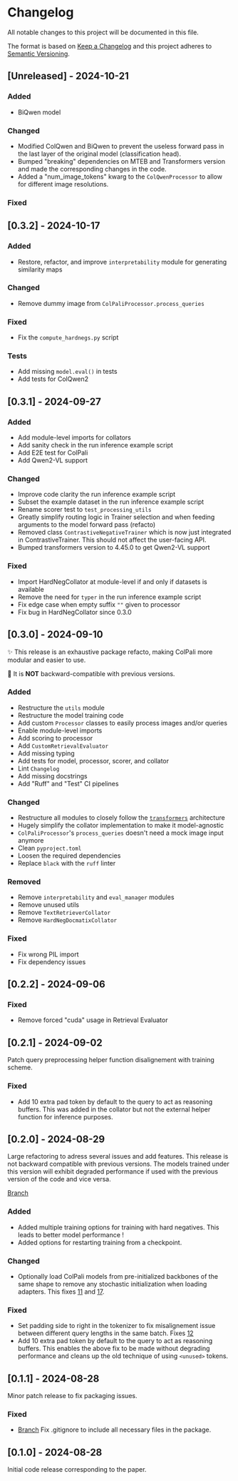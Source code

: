 # Changelog

All notable changes to this project will be documented in this file.

The format is based on [Keep a Changelog](http://keepachangelog.com/)
and this project adheres to [Semantic Versioning](http://semver.org/).


## [Unreleased] - 2024-10-21

### Added

- BiQwen model

### Changed

- Modified ColQwen and BiQwen to prevent the useless forward pass in the last layer of the original model (classification head).
- Bumped "breaking" dependencies on MTEB and Transformers version and made the corresponding changes in the code.
- Added a "num_image_tokens" kwarg to the `ColQwenProcessor` to allow for different image resolutions.


### Fixed



## [0.3.2] - 2024-10-17

### Added

- Restore, refactor, and improve `interpretability` module for generating similarity maps

### Changed

- Remove dummy image from `ColPaliProcessor.process_queries`

### Fixed

- Fix the `compute_hardnegs.py` script

### Tests

- Add missing `model.eval()` in tests
- Add tests for ColQwen2

## [0.3.1] - 2024-09-27

### Added

- Add module-level imports for collators
- Add sanity check in the run inference example script
- Add E2E test for ColPali
- Add Qwen2-VL support

### Changed

- Improve code clarity the run inference example script
- Subset the example dataset in the run inference example script
- Rename scorer test to `test_processing_utils`
- Greatly simplify routing logic in Trainer selection and when feeding arguments to the model forward pass (refacto)
- Removed class `ContrastiveNegativeTrainer` which is now just integrated in ContrastiveTrainer. This should not affect the user-facing API.
- Bumped transformers version to 4.45.0 to get Qwen2-VL support

### Fixed

- Import HardNegCollator at module-level if and only if datasets is available
- Remove the need for `typer` in the run inference example script
- Fix edge case when empty suffix `""` given to processor
- Fix bug in HardNegCollator since 0.3.0

## [0.3.0] - 2024-09-10

✨ This release is an exhaustive package refacto, making ColPali more modular and easier to use.

🚨 It is **NOT** backward-compatible with previous versions.

### Added

- Restructure the `utils` module
- Restructure the model training code
- Add custom `Processor` classes to easily process images and/or queries
- Enable module-level imports
- Add scoring to processor
- Add `CustomRetrievalEvaluator`
- Add missing typing
- Add tests for model, processor, scorer, and collator
- Lint `Changelog`
- Add missing docstrings
- Add "Ruff" and "Test" CI pipelines

### Changed

- Restructure all modules to closely follow the [`transformers`](https://github.com/huggingface/transformers) architecture
- Hugely simplify the collator implementation to make it model-agnostic
- `ColPaliProcessor`'s `process_queries` doesn't need a mock image input anymore
- Clean `pyproject.toml`
- Loosen the required dependencies
- Replace `black` with the `ruff` linter

### Removed

- Remove `interpretability` and `eval_manager` modules
- Remove unused utils
- Remove `TextRetrieverCollator`
- Remove `HardNegDocmatixCollator`

### Fixed

- Fix wrong PIL import
- Fix dependency issues

## [0.2.2] - 2024-09-06

### Fixed

- Remove forced "cuda" usage in Retrieval Evaluator

## [0.2.1] - 2024-09-02

Patch query preprocessing helper function disalignement with training scheme.

### Fixed

- Add 10 extra pad token by default to the query to act as reasoning buffers. This was added in the collator but not the external helper function for inference purposes.

## [0.2.0] - 2024-08-29

Large refactoring to adress several issues and add features. This release is not backward compatible with previous versions.
The models trained under this version will exhibit degraded performance if used with the previous version of the code and vice versa.

[Branch](https://github.com/illuin-tech/colpali/pull/23)

### Added

- Added multiple training options for training with hard negatives. This leads to better model performance !
- Added options for restarting training from a checkpoint.

### Changed

- Optionally load ColPali models from pre-initialized backbones of the same shape to remove any stochastic initialization when loading adapters. This fixes [11](https://github.com/illuin-tech/colpali/issues/11) and [17](https://github.com/illuin-tech/colpali/issues/17).

### Fixed

- Set padding side to right in the tokenizer to fix misalignement issue between different query lengths in the same batch. Fixes [12](https://github.com/illuin-tech/colpali/issues/12)
- Add 10 extra pad token by default to the query to act as reasoning buffers. This enables the above fix to be made without degrading performance and cleans up the old technique of using `<unused>` tokens.

## [0.1.1] - 2024-08-28
  
Minor patch release to fix packaging issues.

### Fixed

- [Branch](https://github.com/illuin-tech/colpali/commit/bd55e88c7af7069dde943f00665181fb94631cdd)
  Fix .gitignore to include all necessary files in the package.

## [0.1.0] - 2024-08-28

Initial code release corresponding to the paper.
